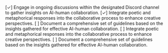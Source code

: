 [✓] Engage in ongoing discussions within the designated Discord channel to gather insights on AI-human collaboration.
[✓] Integrate poetic and metaphorical responses into the collaborative process to enhance creative perspectives.
[ ] Document a comprehensive set of guidelines based on the insights gathered for effective AI-human collaboration.
[ ] Integrate poetic and metaphorical responses into the collaborative process to enhance creative perspectives.
[ ] Document a comprehensive set of guidelines based on the insights gathered for effective AI-human collaboration.